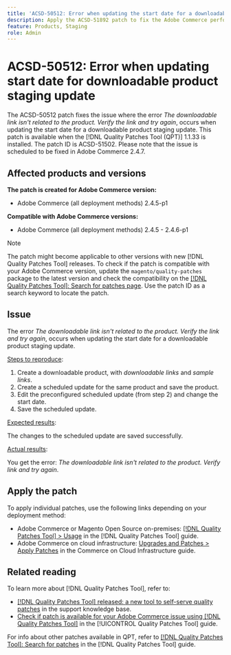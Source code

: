 ```yaml
---
title: 'ACSD-50512: Error when updating the start date for a downloadable product staging update'
description: Apply the ACSD-51892 patch to fix the Adobe Commerce performance issue where the error *The downloadable link isn't related to the product.Verify the link and try again*, occurs when updating the start date for a downloadable product staging update.
feature: Products, Staging
role: Admin
---
```

# ACSD-50512: Error when updating start date for downloadable product staging update

The ACSD-50512 patch fixes the issue where the error *The downloadable link isn't related to the product. Verify the link and try again*, occurs when updating the start date for a downloadable product staging update. This patch is available when the [!DNL Quality Patches Tool (QPT)] 1.1.33 is installed. The patch ID is ACSD-51502. Please note that the issue is scheduled to be fixed in Adobe Commerce 2.4.7.

## Affected products and versions

**The patch is created for Adobe Commerce version:**

* Adobe Commerce (all deployment methods) 2.4.5-p1

**Compatible with Adobe Commerce versions:**

* Adobe Commerce (all deployment methods) 2.4.5 - 2.4.6-p1

>[!NOTE]
>
>The patch might become applicable to other versions with new [!DNL Quality Patches Tool] releases. To check if the patch is compatible with your Adobe Commerce version, update the `magento/quality-patches` package to the latest version and check the compatibility on the [[!DNL Quality Patches Tool]: Search for patches page](https://experienceleague.adobe.com/tools/commerce-quality-patches/index.html). Use the patch ID as a search keyword to locate the patch.

## Issue

The error *The downloadable link isn't related to the product. Verify the link and try again*, occurs when updating the start date for a downloadable product staging update.

<u>Steps to reproduce</u>:

1. Create a downloadable product, with *downloadable links* and *sample links*.
1. Create a scheduled update for the same product and save the product.
1. Edit the preconfigured scheduled update (from step 2) and change the start date.
1. Save the scheduled update.

<u>Expected results</u>:

The changes to the scheduled update are saved successfully.

<u>Actual results</u>:

You get the error: *The downloadable link isn't related to the product. Verify link and try again*.

## Apply the patch

To apply individual patches, use the following links depending on your deployment method:

* Adobe Commerce or Magento Open Source on-premises: [[!DNL Quality Patches Tool] > Usage](https://experienceleague.adobe.com/docs/commerce-operations/tools/quality-patches-tool/usage.html) in the [!DNL Quality Patches Tool] guide.
* Adobe Commerce on cloud infrastructure: [Upgrades and Patches > Apply Patches](https://experienceleague.adobe.com/docs/commerce-cloud-service/user-guide/develop/upgrade/apply-patches.html) in the Commerce on Cloud Infrastructure guide.

## Related reading

To learn more about [!DNL Quality Patches Tool], refer to:

* [[!DNL Quality Patches Tool] released: a new tool to self-serve quality patches](https://experienceleague.adobe.com/en/docs/commerce-knowledge-base/kb/announcements/commerce-announcements/magento-quality-patches-released-new-tool-to-self-serve-quality-patches) in the support knowledge base.
* [Check if patch is available for your Adobe Commerce issue using [!DNL Quality Patches Tool]](/help/tools/quality-patches-tool/patches-available-in-qpt/check-patch-for-magento-issue-with-magento-quality-patches.md) in the [!UICONTROL Quality Patches Tool] guide.


For info about other patches available in QPT, refer to [[!DNL Quality Patches Tool]: Search for patches](https://experienceleague.adobe.com/tools/commerce-quality-patches/index.html) in the [!DNL Quality Patches Tool] guide.
